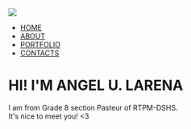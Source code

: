 <html>
<head>
	<title> Portfolio Website </title> 
	<link rel="stylesheet" href="style-1.css"> 
</head>
<body>
	<div class="banner">
		<div class="navbar">
			<img src="logu.png" class="logo">
			<ul>
				<li><a href="website_lrn.html">HOME</a></li>
				<li><a href="about_lrn.html">ABOUT</a></li>
				<li><a href="portfolio_lrn.html">PORTFOLIO</a></li>
				<li><a href="contacts_lrn.html">CONTACTS</a></li>
			</ul> 
		</div>
		<div class="content">
            <h1>HI! I'M <span>ANGEL U. LARENA</span></h1>
            <p>I am from Grade 8 section Pasteur of RTPM-DSHS. <br> It's nice to meet you! <3</p>   
        </div>

